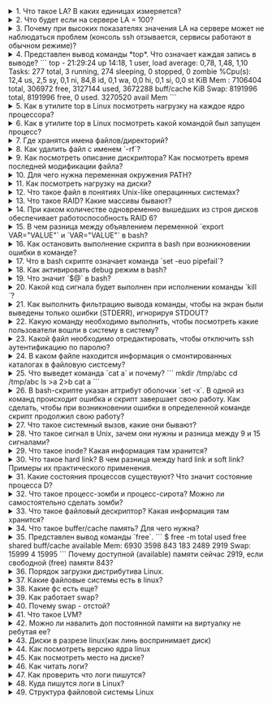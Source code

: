 <details>
<summary>
1. Что такое LA? В каких единицах измеряется?
</summary>
  LA (load average) -- параметр, определяющий среднюю нагрузку на систему за период времени (1 мин, 5 минут, 15 минут). Изменяется в количестве задач на одно ядро процессора. На нагрузку системы также влияет количество задач ввода-вывода и задержка сети. Также влияние на расчета LA оказывает: 1. Технология Hyper-Threading, которая делит одно физическое ядро на 2 логических, 2. Технология Turbo Bust, которая позволяет разгонять тактовую частоту процессора и работать на частоте выше заявленной, т.е. выше номинальной частоты (время на обработку одной задачи уменьшается). 
</details>
<details>
<summary>
2. Что будет если на сервере LA = 100? 
</summary>
  Вероятно, что на сервере будет наблюдаться замедленная работа сервисов, но если параметр LA равен количеству ядер в системе или количеству потоков в системе, то данная нагрузка является нормальной.
</details>
<details>
<summary>
3. Почему при высоких показателях значения LA на сервере может не наблюдаться проблем (консоль ssh отзывается, сервисы работают в обычном режиме)?
</summary>

  На параметр нагрузки LA влияет также и ожидание ввода-вывода (параметр *wa* в утилите *top*) в дисков и задержка сети. Данные параметры могут не влиять на работу основных сервисов в системе, но учитываются при расчете общей нагрузки на систему. 
</details>
<details>
<summary>
4. Представлен вывод команды *top*. Что означает каждая запись в выводе?
   ```
   top - 21:29:24 up 14:18,  1 user,  load average: 0,78, 1,48,   1,10
   Tasks: 277 total,   3 running, 274 sleeping,   0 stopped,      0 zombie
   %Cpu(s): 12,4 us,  2,5 sy,  0,1 ni, 84,8 id,  0,1 wa,  0,0   hi,  0,1 si,  0,0 st
   KiB Mem :  7106404 total,   306972 free,  3127144 used,    3672288 buff/cache
   KiB Swap:  8191996 total,  8191996 free,        0 used.    3270520 avail Mem 
   ```

</summary>

*top* - название утилиты.

*21:29:24* - текущее время системы.

*up 14:18* - сколько часов:минут система работает с момента последнего запуска.

*1 user* - количество пользователей авторизованных в системе.

*load average: 0,78, 1,48, 1,10* - параметр средней нагрузки на систему за период времени 1 минута, 5 минут, 15 минут.

*277 total* - всего процессов в системе.

*3 running* - количество процессов в работе.

*274 sleeping* - количество процессов в состоянии sleeping: ожидает какого-либо события или сигнала.

*0 stopped* - количество приостановленных процессов сигналом STOP или выполнением трассировки.

*0 zombie* - количество зомби-процессов, которые завершили своё выполнение, но присутствующие в системе, чтобы дать родительскому процессу считать свой код завершения.

| Параметр | Описание |
| us (user) | Использование процессора пользовательским процессами |
| sy (system) | Использование процессора системным процессами |
| ni (nice) | Использование процессора процессами с измененным приоритетом с помощью команды nice |
| id (idle) | Простой процессора. Можно сказать, что это свободные ресурсы |
| wa (IO-wait) | Говорит о простое, связанным с вводом/выводом |
| hi (hardware interrupts) | Показывает сколько процессорного времени было потрачено на обслуживание аппаратного прерывания |
| si (software interrupts) | Показывает сколько процессорного времени было потрачено на обслуживание софтверного прерывания |
| st (stolen by the hypervisor) | Показывает сколько процессорного времени было «украдено» гипервизором |

KiB Mem - количество оперативной памяти в кибибайтах (кратно 1024):
*7106404 total* -- всего доступно оперативной памяти в системе,
*306972 free* -- свободно оперативной памяти для использования,
*3127144 used* -- использовано оперативной памяти,
*3672288 buff/cache* -- буферизовано/закешировано оперативной памяти.

*KiB Swap* - количество swap-памяти в кибибайтах (кратно 1024), которые выделено на диске:
*8191996 total* - всего выделено swap-памяти,
*8191996 free* - свободно swap-памяти
*0 used* - использовано swap-памяти,
*3270520 avail Mem* - доступно для использования swap-памяти.
</details>
<details>
<summary>
5. Как в утилите top в Linux посмотреть нагрузку на каждое ядро процессора?

</summary>

  В утилите top нажать `1`, чтобы отобразить все ядра в системе.
</details>
<details>
<summary>
6. Как в утилите top в Linux посмотреть какой командой был запущен процесс?

</summary>

  В утилите top нажать `c`, чтобы отобразить команды, которыми были запущены процессы.
</details>
<details>
<summary>
7. Где хранятся имена файлов/директорий?
</summary>

 - Inodes не содержат имён файлов, только другие метаданные файла. 
 - Каталоги Unix представляют собой списки ассоциативных структур, каждая из которых содержит одно имя файла и один номер индекса.
 - Драйвер файловой системы должен найти каталог, ищущий определенное имя файла, а затем преобразовать имя файла в правильный соответствующий номер индекса.

Таким образом имя файла/директории хранится в информационной структуре каталов.
</details>
<details>
<summary>
8. Как удалить файл с именем `-rf`?

</summary>

```
rm ./-rf
```
</details>
<details>
<summary>
9. Как посмотреть описание дискриптора? Как посмотреть время последней модификации файла?

</summary>

Посмотреть полную информацию по дискриптору возможно командой `stat <path_to_file>`.
Время модификации:
```
stat --format=%y dira
```
</details>
<details>
<summary>
10. Для чего нужна переменная окружения PATH?

</summary>

Переменная окружения PATH содержит абсолютные пути директорий, в которых производится поиск исполняемых файлов при вводе команд
</details>
<details>
<summary>
11. Как посмотреть нагрузку на диски?
</summary>
Установить утилиту `sysstat`, проверить нагрузку на диски `iostat -xtc`.
</details>
<details>
<summary>
12. Что такое файл в понятиях Unix-like операцинных системах?
</summary>

Файлы - это объекты, в которые мы записываем информацию и наши данные, исполняемые файлы, но кроме этих привычных нам понятий здесь есть файлы специального назначения - файлы устройств, файлы туннелей, сокетов и многое другое.

Типы файлов в Linux:
- Обычные файлы, для хранения информации;
- Специальные файлы - для устройств и туннелей;
- Директории.
</details>
<details>
<summary>
13. Что такое RAID? Какие массивы бывают?
</summary>

RAID (Redundant Array of Independent Disks) - избыточный массив независимых дисков, технология виртуализации данных для объединения нескольких физических дисковых устройств в логический модуль для повышения отказоустойчивости и производительности.

В зависимости от количества дисков и класса отказоустойчивости существуют следующие основные типы RAID:
RAID 0:
RAID 1:
RAID 5:
RAID 6:
RAID 10:
</details>
<details>
<summary>
14. При каком количестве одновременно вышедших из строя дисков обеспечивает работоспособность RAID 6?
</summary>
2 диска.
</details>
<details>
<summary>
15. В чем разница между объявлением переменной `export VAR="VALUE"` и `VAR="VALUE"` в bash?
</summary>
При объявлении переменной через export - переменная будет доступна в любых других процессах, при обычном объявлении переменной - переменная будет доступна только в запущенном процессе.
</details>
<details>
<summary>
16. Как остановить выполнение скрипта в bash при возникновении ошибки в команде?
</summary>
Команда `set -e` завершит скрипт с ошибкой, в случае, если в нижеследующем bash коде будет обнаружена ошибка. По-умолчанию bash скрипт продолжает работу, если в ходе выполнения возникла ошибка.
</details>
<details>
<summary>
17. Что в bash скрипте означает команда `set -euo pipefail`?
</summary>
Команда `set` устанавливает аттрибуты оболочки с опеределенных опций.
Опция `-e` - означает, что скрипт будет остановлен, когда произойдет ошибка в ходе его выполнения.
Опция `-u` - означает, что скрипт будет остановлен, если в ходе скрипта, будет обнаружена переменная, которая не определена.
Опция `-o pipefail` - означает, что скрипт будет остановлен, если в ходе пайплайна команд будет выявлена ошибка. 
</details>
<details>
<summary>
18. Как активировать debug режим в bash?
</summary>
Команда `set -x` в начале скрипта активирует вывод в консоль debug информации.
</details>
<details>
<summary>
19. Что значит `$@` в bash?
</summary>
`$@` - все параметры переданные скрипту.
</details>
<details>
<summary>
20. Какой код сигнала будет выполнен при исполнении команды `kill <PID>`?
</summary>
Сигнал SIGTERM (код 15) - это сигнал по-умолчанию отправляемый при вызове команды kill. Это указывает процессу на завершение работы и обычно считается сигналом для использования при чистом завершении работы.
</details>
<details>
<summary>
21. Как выполнить фильтрацию вывода команды, чтобы на экран были выведены только ошибки (STDERR), игнорируя STDOUT?
</summary>
```
cmd 2>&1 >/dev/null | grep pattern
```
</details>
<details>
<summary>
22. Какую команду необходимо выполнить, чтобы посмотреть какие пользователи вошли в систему в систему?
</summary>
Команда `w` покажет список пользователей, которые вошли на сервер.
</details>
<details>
<summary>
23. Какой файл необходимо отредактировать, чтобы отключить ssh аутентификацию по паролю?
</summary>
Необходимо редактировать файл `/etc/ssh/sshd_config`, отвечающий за конфигурацию сервиса ssh.
</details>
<details>
<summary>
24. В каком файле находится информация о смонтированных каталогах в файловую систсему?
</summary>
Файл `/etc/fstab` содержит информацию о смонтированных каталогах в файловую систему. 
</details>
<details>
<summary>
25. Что выведет команда `cat a` и почему?
```
mkdir /tmp/abc
cd /tmp/abc
ls >a 2>b
cat a
```
</summary>
`cat a` выведет
```
a
b
```
Обработка команды идёт справа налево. Сначала создается файл *b*, потом создается файл *a*, команда `ls` отображает список файлов в текущей директории (файлы *a* и *b* уже созданы) в одну колонну и перенаправляет стандартный поток вывода (`>`) в файл *a*, а стандартный поток ошибок `2` в файл *b*. 
</details>
<details>
<summary>
26. В bash-скрипте указан аттрибут оболочки `set -x`. В одной из команд происходит ошибка и скрипт завершает свою работу. Как сделать, чтобы при возникновении ошибки в определенной команде скрипт продолжил свою работу?
</summary>
1 вариант: указать `|| true` после выполнения команды с ошибкой.
```sh
<command with error> || true
```

2 вариант: до выполнения данной команды указать `set +e` для игнорирования ошибок, начиная со следующей строки и после выполнения команды указать `set -e` для завершения работы скрипта в случае ошибки, начиная со следующей строки.
```sh
set -e
<command 1>
<command 2>
set +e
<command 3 wih error>
set -e
```
</details>
<details>
<summary>
27. Что такое системный вызов, какие они бывают?
</summary>
Системный вызов - обращение программы к ядру операционной системы для выполнения какой-либо операции.

В Unix, Unix-like и других POSIX-совместимых операционных системах популярными системными вызовами являются:
- open,
- read,
- write,
- close,
- wait,
- exec, 
- fork,
- exit,
- kill.
</details>
<details>
<summary>
28. Что такое сигнал в Unix, зачем они нужны и разница между 9 и 15 сигналами?
</summary>
Сигнал - в Unix-like операционных системах - асинхронное (в случайное время) уведомление процесса для обработки какого-либо события. Один из основных способов взаимодействия между процессами.

Посылка сигналов от одного процесса к другому обычно осуществляется при помощи системного вызова *kill*. Его первый параметр – PID процесса, которому посылается сигнал; второй параметр – номер сигнала.
```
kill(1111, SIGTERM);
```

Стандарт POSIX определяет 28 сигналов. Некоторые из них:

| Сигнал | Код | Описание |
| SIGTERM | 15 | Сигнал завершения (сигнал по умолчанию для утилиты kill) |
| SIGKILL | 9 | Безусловное завершение |
| SIGSTOP | 23 | Остановка выполнения процесса |
| SIGHUP | 1 | Закрытие терминала (перечитать конфигурацию) |
| SIGINT | 2 | Сигнал прерывания (Ctrl-C) с терминала |
</details>
<details>
<summary>
29. Что такое inode? Какая информация там хранится?
</summary>
Inode (индексный дескриптор) - структура данных, в которой хранятся метаданные файла и перечислены блоки с данными файла. Хранит всю информацию, кроме имени файла и данных. Каждый файл в данном каталоге является записью с именем файла и номером индекса. Вся остальная информация о файле извлекается из таблицы индексов путем ссылки на номер индекса. Номера inodes уникальны на уровне раздела. Каждый раздел как собственная таблица индексов. Если у вас закончились inode, вы не можете создавать новые файлы, даже если у вас есть свободное место на данном разделе.

Inodes хранит метаданные о файле, к которому он относится. Эти метаданные содержат всю информацию об указанном файле.
- Размер.
- Разрешение.
- Владелец/группа.
- Расположение жесткого диска.
- Дата/время.
- Любая другая необходимая информация.
</details>
<details>
<summary>
30. Что такое hard link? В чем разница между hard link и soft link? Примеры их практического применения.
</summary>
**Hard link**:
Ссылка на файл в файловой системе с использованием такого же inode идентификатора, как у файла, на который ссылаемся.
Создадим файл *realFile*.
```
touch realFile
```
Создадим hard link командой `ln <целевой_файл> <файл_ссылка>`:
```
ln realFile hardLink
```
Проверим, что inode у файла *realFile* и hard ссылке *hardLink* имеют одинаковый идентификатор.
```
$ ls -li
итого 0
2359720 -rw-r--r-- 2 rmntrvn rmntrvn 0 апр 25 23:24 hardLink
2359720 -rw-r--r-- 2 rmntrvn rmntrvn 0 апр 25 23:24 realFile
```
Как видно realFile и hardLink имеют одинаковый идентификатор inode.

**Soft link**: 
Создадим soft ссылку на файл *realFile*.
```
ln -s realFile softLink
```
Проверим, что чистовой идентификатор *softLink* отличается от числового идентификатора *realFile*.
```
$ ls -li
итого 0
2359720 -rw-r--r-- 2 rmntrvn rmntrvn 0 апр 25 23:24 hardLink
2359720 -rw-r--r-- 2 rmntrvn rmntrvn 0 апр 25 23:24 realFile
2366763 lrwxrwxrwx 1 rmntrvn rmntrvn 8 апр 25 23:29 softLink -> realFile
```

Некоторые нюансы:
- Soft ссылки используют различные номера inode, чем основные файлы.
- Soft ссылки становятся полезными, если исходный файл был удален.
- Soft ссылки могут быть созданы из каталогов.
- Soft ссылка может быть создана на пересечении файловых систем.

- Hard ссылка может размещаться только на том же логическом разделе, что и оригинальный файл. Это связано с независимой идентификацией файлов на разных разделах.
- Создание жестких ссылок не поддерживается для папок — только для файлов.
- Файловая система должна поддерживать работу с hard ссылками.
</details>
<details>
<summary>
31. Какие состояния процессов существуют? Что значит состояние процесса D?
</summary>
|                   Статус                |                Описание                 |
|             R (running or runnable)     |    Выполняется или готов к выполнению   |
|           D (uninterruptible  sleep)    |          Ожидает записи на диск         |
|             S (interruptible sleep)     |            Неактивен (< 20 s)           |
|        T (stopped by job control signal)|  Остановлен или трассируется отладчиком |
|                   Z (zombie)            |                  зомби                  |
| W (paging (not valid since the 2.6.xx)) |         Процесс выгружен на диск        |
|                        <                | Процесс имеет повышенный приоритет nice |
|                        N                | Процесс имеет пониженный приоритет nice |
|                   L (locked)            |  Некоторые страницы блокированы в ядре  |
|                        s                |     Процесс является лидеров сеанса     |
</details>
<details>
<summary>
32. Что такое процесс-зомби и процесс-сирота? Можно ли самостоятельно сделать зомби?
</summary>
*Процесс-зомби* - дочерний процесс в Unix-системе, завершивший своё выполнение, но ещё присутствующий в списке процессов операционной системы, чтобы дать родительскому процессу считать код завершения.

Удаление зомби возлагается на родительский процесс или системный вызов `wait()` также может это выполнить, поэтому перед ее вызовом не нужно проверять, продолжает ли выполняться требуемый дочерний процесс. Если родительский процесс не удалит своих потомков, то они останутся в состоянии зомби.

Убить зомби-процесс невозможно. Чтобы убить зомби-процесс нужно найти родительский процесс и завершить его или перезапустить. Найти зомби-процессы и их родителей можно следующей командой:
```
ps ajx | grep -w Z
```
PID'ы процессов родителей в 3 колонке. Убить процесс следующей командой:
```
kill -9 <PID процесса родителя>
```

*Процесс-сирота* — в семействе операционных систем UNIX вспомогательный процесс, чей основной процесс (или связь с ним) был завершен нештатно (не подав сигнала на завершение работы).

---

Отличие в том, что процесс-сирота (orphan process) всё еще активен. Его родительский процесс был по какой-либо причине прерван, и сирота теперь переходит под руководство init, чей ID процесса равен 1. PPID orphan процесса получит значение 1. Пользователь также может создать подобный процесс, отсоединив его от терминала. Сиротские процессы используют много ресурсов, их легко найти с помощью top или htop.

В отличии от процесса-сироты, зомби-процесс неактивен, но контролируется родительским процессом, пока тот не решит, что статус выхода дочерних процессов больше не нужен. Он не использует ресурсы и не может быть запланирован для выполнения. Иногда родительский процесс удерживает дочерний процесс в состоянии зомби, чтобы гарантировать, что будущие дочерние процессы не получат тот же PID. Если вы уничтожите родителя зомби-процесса, зомби-процесс тоже умрет. Для этого найдите родительский PID (PPID) зомби и отправьте ему сигнал SIGCHLD (17): kill -17 ppid.
</details>
<details>
<summary>
33. Что такое файловый дескриптор? Какая информация там хранится?
</summary>
*Файловый дескриптор* - неотрицательное целое число, которое используется в интерфейсе между пространством пользователя и пространством ядра (kernel) для идентификации ресурсов файла / сокета. Когда создаётся новый поток ввода-вывода, ядро возвращает процессу, создавшему поток ввода-вывода, его файловый дескриптор. 
</details>
<details>
<summary>
34. Что такое buffer/cache память? Для чего нужна?
</summary>
buff/cache память - рассчитанная память, которая зарезервирована, но может быть освобождена при необходимости и используется для быстрого доступа программами к данным, которые находятся в оперативной памяти (быстрой памяти).

buffers — буферы в памяти — страницы памяти, зарезервированные системой для выделения их процессам, когда они затребуют этого, так же известна как heap-memory;
cached — файлы, которые недавно были использованы системой/процессами и хранящиеся в памяти на случай если вскоре они снова потребуются.
</details>
<details>
<summary>
35. Представлен вывод команды `free`.
```
$ free -m
              total        used        free      shared  buff/cache   available
Mem:           6930        3598         843         183        2489        2919
Swap:         15999           4       15995
```
Почему доступной (available) памяти сейчас 2919, если свободной (free) памяти 843?
</summary>
- Total. Эта цифра представляет всю существующую память.
- Used вычисление общего значения оперативной памяти системы за вычетом выделенной свободной, разделяемой, буферной и кэш-памяти.
```
used = total - free - buff/cache
```
- Free – свободная память в системе.
- Shared – память, используемая (преимущественно) в tmpfs
- Buffer, и Cache идентифицируют память, используемую для нужд ядра / операционной системы. Буфер и кеш складываются вместе, а сумма указывается в разделе «buff/cache».
- Available – примерное количество оперативной памяти, доступное для запуска новых приложений без использования ими раздела подкачки. В отличие от поля free, это поле принимает в расчёт страницу cache и также то, что не вся рекуперируемая (пригодная для повторного использования) память будет возвращена для рекуперации из-за того, что элементы используются в данный момент.
</details>
<details>
<summary>
36. Порядок загрузки дистрибутива Linux.
</summary>
1. Включение компьютера кнопкой.
2. Загрузить BIOS / UEFI из NVRAM.
3. Собрать сведения об аппаратуре.
4. Выбрать устройства для запуска (диск, сеть).
5. Идентифицировать системный раздел EFI.
6. Загрузить BIOS / UEFI из NVRAM.
7. Определить какое ядро загрузить.
8. Загрузить ядро.
9. Создать структуры данных ядра.
10. Запустить init / systemd как PID 1.
11. Выполнить сценарии запуска.
12. Запустить систему.
</details>
<details>
<summary>
37. Какие файловые системы есть в linux?
</summary>
журналируемые и не журналируемые (Определить тип можно при помощи команды file -s. ФС первого типа ведут логи, фиксируя в отдельном файле информацию о действиях пользователя и план проверки системы. За счёт логирования система получается более устойчивой к сбоям. ФС второго типа не имеют логов. Они обладают хорошим быстродействием, но более уязвимы, так как не обеспечивают сохранность данных.)
    Ext2; не журналируемая, часто используется на флеш-картах и твердотельных накопителях (SSD), SSD живет дольше.
    Ext3; журналируемая, совместима с Ext2, существует возможность восстановления удаленных файлов или восстановления файловой системы, макс. размер 16 ТБ, один файл 2тб.
    Ext4; основная система сейчас. журналируемая, совместима с Ext3, макс размер 1 экзБ, 1 файл 16тб. Неограниченное кол-во каталогов. Поддержка шифрования, поддержка по умолчанию во многих дистрибутивах, не подвержена фрагментации, лимитов достаточно пользователю и серверу.
    JFS; система IBM, поддерживается логирование изменений из коробки. При каждом изменении файла система записывает определенные метаданные в зарезервированную область файловой системы. Фактическая операция записи выполняется только после изменения метаданных в журнале. Устарела?
    ReiserFS; журналируемая файловая система, преимуществ перед Ext4 нет. Поддерживает конфигурируемое блочное перераспределение — возможность упаковки нескольких небольших файлов в один блок во избежание фрагментации и потери дискового пространства.
    XFS; журналируемая, изначально придумана для RAID массивов больших объемов.
    Btrfs; Btrfs — это современная файловая система для Linux, использующая принцип «копирование при записи» (CoW), направленная на реализацию дополнительных функций с особым упором на отказоустойчивость, восстановление и простоту администрирования
    ZFS лицензированный аналог Btrfs.
</details>
<details>
<summary>
38. Какие фс есть еще?
</summary>
tmpfs. Записывает данные в оперативную память, создавая блочное устройство требуемого размера, которое затем подключают к папке. 
procfs. Отвечает за хранение информации о системных процессах и ядре. 
sysfs. Управляет настройками ядра ОС.
</details>
<details>
<summary>
39. Как работает swap?
</summary>
swap - это механизм виртуальной памяти, при котором часть данных из ОЗУ перемещается на хранение на HDD/SSD. Часть перативной памяти выгружется в файл подкачки со своей ФС, освобождая место в оперативе для необходимого процесса.
</details>
<details>
<summary>
40. Почему swap - отстой?
</summary>
Если использовать его для экстренного расширения памяти - отстой, т.к. работает сильно медленнее ОЗУ и при обращении к данным в свопе работает снова через ОЗУ. Если выгрузить данные "спящих" процессов с малой нагрузкой - будет работать хорошо.
</details>
<details>
<summary>
41. Что такое LVM? 
</summary>
Это дополнительный слой абстракции от железа, позволяющий собрать кучи разнородных дисков в один, и затем снова разбить этот один именно так как нам хочется.
</details>
<details>
<summary>
42. Можно ли навалить доп постоянной памяти на виртуалку не ребутая ее?
</summary>
Можно. Кратко: надо расширить объем диска в VM, затем расширить в гостевой ОС. sudo vgextend <PV Name>
sudo lvresize <LV Path> -L +<объем, который нужно добавить>
sudo resize2fs /dev/mapper/ubuntu—vg-ubuntu--lv 
</details>
<details>
<summary>
43. Диски в разрезе linux(как линь воспринимает диск)
</summary>
Диск воспринимается как блочное устройство. Диск лежит в /dev/sda(b)(c) и тп. Диску необходимо задать разделы, тип файловой системы и точку монтирования. посмотреть диски lsblk. список разделов fdisk -l.  
</details>
<details>
<summary>
44. Как посмотреть версию ядра linux
</summary>
Командой uname -a, либо командой hostnamectl.
</details>
<details>
<summary>
45. Как посмотреть место на диске?
</summary>
Командой df
df -h показывает дисковое пространство в удобочитаемом формате

df -a показывает полное использование диска файловой системой, даже если в поле «Available» установлено значение 0

df -i показывает используемые и свободное место
</details>
<details>
<summary>
46. Как читать логи?
</summary>
Командой tail (последние 10 строк)
Командой head (первые 10 строк) -n N (покажет N строк конца файла)
tail -f (показывает последние записи в реальном времени)
</details>
<details>
<summary>
47. Как проверить что логи пишутся?
</summary>
Командой tail -f
</details>
<details>
<summary>
48. Куда пишутся логи в Linux?
</summary>
/var/log
</details>
<details>
<summary>
49. Структура файловой системы Linux
</summary>
/ — корень
Главный каталог в системе. Здесь нет дисков, как в Виндовс. По большему счёту, это и есть файловая система Линукс. Адреса всех существующих файлов начинаются с корневой директории Linux, а дополнительные разделы подключаются к папкам корневого каталога.

Читать или менять содержимое в данном каталоге может лишь root-пользователь (user). Домашний каталог пользователя root — /root.

/bin — бинарные файлы пользователя
Содержит файлы исполняемого типа. Программы, с которыми можно работать в однопользовательском режиме и прочие утилиты, которые применяются, пока не подключён каталог /usr/. 

/sbin — системные исполняемые файлы
Во-первых, как и в случае с /bin, содержатся исполняемые файлы, доступные на ранних этапах загрузки. Во-вторых, тут располагаются программы, выполняемые с правами суперпользователя, те же утилиты обслуживания и пр. 

/etc
В этой папке Linux расположены конфигурационные файлы всех программ, которые установлены в системе. Также есть скрипты для запуска демонов, автозагрузки программ и т. п. Главное, что следует запомнить, — речь идёт о файлах по настройке и конфигурации. 

/dev — файлы устройств
Как вы знаете, в операционной системе Linux «всё есть файл». И различные внешние устройства тоже. В результате, любые подключённые микрофоны, клавиатуры, флешки и т. п. — это лишь файлы, которые находятся в каталоге /dev. 

/proc — информация о процессах
Подсистема, которая динамически создаётся ядром. Содержит всю информацию о процессах, которые запущены в реальном времени. Тут можно найти данные об использовании системных ресурсов и получить другую информацию о системе. 

/var — переменные файлы
Речь идёт о файлах, которые часто меняются — это базы данных, кеши, системные журналы и пр. Следует подробнее рассмотреть каталог Linux из папки /var/:
• /var/log — файлы логов;
• /var/lib — базы данных;
• /var/lock — файлы блокировок;
• /var/mail — почта;
• /var/spool — принтер, печать;
• /var/run — pid процессов.

/tmp
В данном каталоге располагаются временные файлы, которые созданы пользователями (users), программами или системой. Любой пользователь имеет права записи в данную директорию. При перезагрузке компьютера они удаляются. 

/usr — программы пользователя
Этот каталог является самым большим и имеет много функций. Вкратце рассмотрим его структуру:
• /usr/bin/ — исполняемые файлы (графические редакторы, браузеры, плееры — не используются при загрузке системы);
• /usr/sbin/ — бинарные файлы программ, предназначенных для системного администрирования (выполняются с правами суперпользователя);
• /usr/lib/ — библиотеки для программ из /usr/sbin либо /usr/bin;
• /usr/local — файлы пользователя (программы, библиотеки и настройки, созданные пользователем).

/home — домашняя папка
Linux директория пользователей, где содержатся домашние каталоги всех пользователей. В данных каталогах пользователи хранят личные файлы, программные настройки и пр. Аналогия с Windows — папка на диске C. Но тут есть разница: home располагается на отдельном разделе, в результате чего при переустановке системы все данные и настройки сохраняются.

/boot — файлы загрузчика
Linux директория, где содержатся файлы, связанных с загрузчиком системы (ядро vmlinuz, образ initrd и пр.).

/lib — системные библиотеки
Тут располагаются файлы системных библиотек.

/opt — дополнительные программы
Эта папка Linux включает в себя установленные проприетарные программы, драйвера либо игры, то есть софт, созданный производителем в качестве отдельных исполняемых файлов.

/mnt — монтирование
Сюда сисадмины монтируют внешние либо дополнительные файловые системы Linux.

/media — съемные носители
Монтируются подключаемые внешние накопители — оптические диски, USB-устройства.

/srv — сервер
Файлы сервисов и серверов. Как пример — web-сервер Apache.

/run — процессы
Каталог включает в себя PID-файлы процессов, однако в отличие от /var/run, он располагается в TMPFS, в результате чего всё удаляется после перезагрузки.

/sys — информация о системе
Каталоги Linux в этой папке предназначены для получения информации от ядра о системе. По сути, речь идёт о файловой системе, организованной ядром и позволяющей просматривать и менять множество параметров системной работы, ту же работу swap и много чего ещё.
</details>
